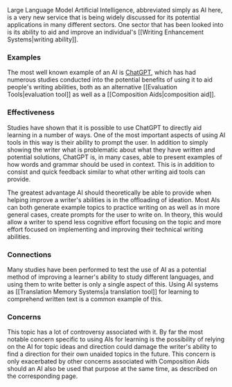 Large Language Model Artificial Intelligence, abbreviated simply as AI here, is a very new service that is being widely discussed for its potential applications in many different sectors. One sector that has been looked into is its ability to aid and improve an individual's [[Writing Enhancement Systems|writing ability]].
### Examples

The most well known example of an AI is [ChatGPT](https://chatgpt.com/), which has had numerous studies conducted into the potential benefits of using it to aid people's writing abilities, both as an alternative [[Evaluation Tools|evaluation tool]] as well as a [[Composition Aids|composition aid]].
### Effectiveness

Studies have shown that it is possible to use ChatGPT to directly aid learning in a number of ways. One of the most important aspects of using AI tools in this way is their ability to prompt the user. In addition to simply showing the writer what is problematic about what they have written and potential solutions, ChatGPT is, in many cases, able to present examples of how words and grammar should be used in context. This is in addition to consist and quick feedback similar to what other writing aid tools can provide.

The greatest advantage AI should theoretically be able to provide when helping improve a writer's abilities is in the offloading of ideation. Most AIs can both generate example topics to practice writing on as well as in more general cases, create prompts for the user to write on. In theory, this would allow a writer to spend less cognitive effort focusing on the topic and more effort focused on implementing and improving their technical writing abilities.
### Connections

Many studies have been performed to test the use of AI as a potential method of improving a learner's ability to study different languages, and using them to write better is only a single aspect of this. Using AI systems as [[Translation Memory Systems|a translation tool]] for learning to comprehend written text is a common example of this.
### Concerns

This topic has a lot of controversy associated with it. By far the most notable concern specific to using AIs for learning is the possibility of relying on the AI for topic ideas and direction could damage the writer's ability to find a direction for their own unaided topics in the future. This concern is only exacerbated by other concerns associated with Composition Aids should an AI also be used that purpose at the same time, as described on the corresponding page. 